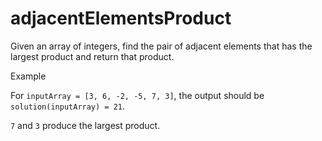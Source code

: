 # adjacentElementsProduct

Given an array of integers, find the pair of adjacent elements that has the largest product and return that product.

Example

For `inputArray = [3, 6, -2, -5, 7, 3]`, the output should be `solution(inputArray) = 21`.

`7` and `3` produce the largest product.